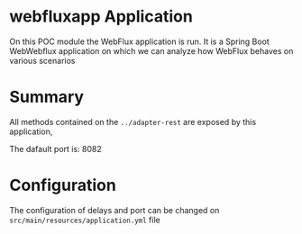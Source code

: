 # webfluxapp Application

On this POC module the WebFlux application is run.
It is a Spring Boot WebWebflux application on which we can analyze how WebFlux behaves on various scenarios

# Summary
All methods contained on the `../adapter-rest` are exposed by this application, 

The dafault port is: 8082

# Configuration
The configuration of delays and port can be changed on `src/main/resources/application.yml` file
